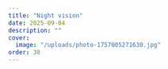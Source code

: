 ```yaml
---
title: "Night vision"
date: 2025-09-04
description: ""
cover:
  image: "/uploads/photo-1757005271630.jpg"
order: 38
---
```


